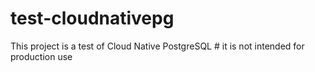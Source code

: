 # test-cloudnativepg
This project is a test of Cloud Native PostgreSQL # it is not intended for production use
